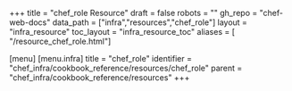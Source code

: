 +++
title = "chef_role Resource"
draft = false
robots = ""
gh_repo = "chef-web-docs"
data_path = ["infra","resources","chef_role"]
layout = "infra_resource"
toc_layout = "infra_resource_toc"
aliases = [ "/resource_chef_role.html"]

[menu]
  [menu.infra]
    title = "chef_role"
    identifier = "chef_infra/cookbook_reference/resources/chef_role"
    parent = "chef_infra/cookbook_reference/resources"
+++

<!-- The contents of this page are automatically generated from the chef_role.yaml file in the data directory. -->
<!-- To suggest a change, edit the https://github.com/chef/chef/blob/main/lib/chef/resource/chef_role.rb file
      and submit a pull request to the https://github.com/chef/chef repository. -->
